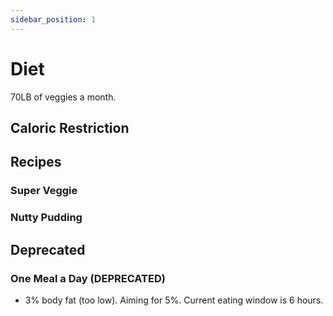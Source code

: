 ```yaml
---
sidebar_position: 1
---
```


# Diet

70LB of veggies a month.

## Caloric Restriction

## Recipes

### Super Veggie

### Nutty Pudding

## Deprecated

### One Meal a Day (DEPRECATED)

- 3% body fat (too low). Aiming for 5%. Current eating window is 6 hours.
